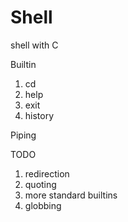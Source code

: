 # Shell
shell with C

Builtin
1. cd
2. help
3. exit
4. history

Piping

TODO
1. redirection
2. quoting
3. more standard builtins
4. globbing
